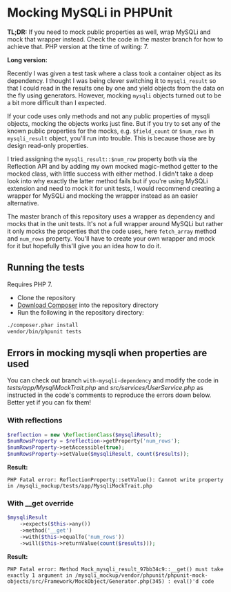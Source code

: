 # Mocking MySQLi in PHPUnit

**TL;DR:** If you need to mock public properties as well, wrap MySQLi and mock
that wrapper instead. Check the code in the master branch for how to achieve
that. PHP version at the time of writing: 7.

**Long version:**

Recently I was given a test task where a class took a container object as its
dependency. I thought I was being clever switching it to ```mysqli_result``` so
that I could read in the results one by one and yield objects from the data on
the fly using generators. However, mocking ```mysqli``` objects turned out to be
a bit more difficult than I expected.

If your code uses only methods and not any public properties of mysqli objects,
mocking the objects works just fine. But if you try to set any of the known
public properties for the mocks, e.g. ```$field_count``` or ```$num_rows``` in
```mysqli_result``` object, you'll run into trouble. This is because those are
by design read-only properties.

I tried assigning the ```mysqli_result::$num_row``` property both via the
Reflection API and by adding my own mocked magic-method getter to the mocked
class, with little success with either method. I didn't take a deep look into why
exactly the latter method fails but if you're using MySQLi extension and need to
mock it for unit tests, I would recommend creating a wrapper for MySQLi and
mocking the wrapper instead as an easier alternative.

The master branch of this repository uses a wrapper as dependency and mocks that
in the unit tests. It's not a full wrapper around MySQLi but rather it only
mocks the properties that the code uses, here ```fetch_array``` method and
```num_rows``` property. You'll have to create your own wrapper and mock for it
but hopefully this'll give you an idea how to do it.

## Running the tests

Requires PHP 7.

- Clone the repository
- [Download Composer](https://getcomposer.org/download/) into the repository
  directory
- Run the following in the repository directory:

```sh
./composer.phar install
vendor/bin/phpunit tests
```

## Errors in mocking mysqli when properties are used

You can check out branch ```with-mysqli-dependency``` and modify the code in
*tests/app/MysqliMockTrait.php* and *src/services/UserService.php* as instructed
in the code's comments to reproduce the errors down below. Better yet if you can
fix them!

### With reflections

```php
$reflection = new \ReflectionClass($mysqliResult);
$numRowsProperty = $reflection->getProperty('num_rows');
$numRowsProperty->setAccessible(true);
$numRowsProperty->setValue($mysqliResult, count($results));
```

**Result:**

```PHP Fatal error: ReflectionProperty::setValue(): Cannot write property in /mysqli_mockup/tests/app/MysqliMockTrait.php```

### With __get override

```php
$mysqliResult
    ->expects($this->any())
    ->method('__get')
    ->with($this->equalTo('num_rows'))
    ->will($this->returnValue(count($results)));
```

**Result:**

```PHP Fatal error: Method Mock_mysqli_result_97bb34c9::__get() must take exactly 1 argument in /mysqli_mockup/vendor/phpunit/phpunit-mock-objects/src/Framework/MockObject/Generator.php(345) : eval()'d code```
